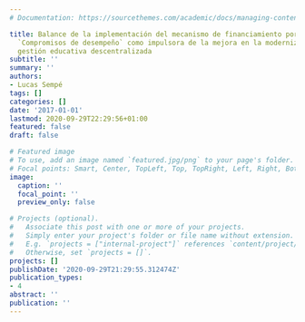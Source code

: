 ```yaml
---
# Documentation: https://sourcethemes.com/academic/docs/managing-content/

title: Balance de la implementación del mecanismo de financiamiento por desempeño
  `Compromisos de desempeño` como impulsora de la mejora en la modernización de la
  gestión educativa descentralizada
subtitle: ''
summary: ''
authors:
- Lucas Sempé
tags: []
categories: []
date: '2017-01-01'
lastmod: 2020-09-29T22:29:56+01:00
featured: false
draft: false

# Featured image
# To use, add an image named `featured.jpg/png` to your page's folder.
# Focal points: Smart, Center, TopLeft, Top, TopRight, Left, Right, BottomLeft, Bottom, BottomRight.
image:
  caption: ''
  focal_point: ''
  preview_only: false

# Projects (optional).
#   Associate this post with one or more of your projects.
#   Simply enter your project's folder or file name without extension.
#   E.g. `projects = ["internal-project"]` references `content/project/deep-learning/index.md`.
#   Otherwise, set `projects = []`.
projects: []
publishDate: '2020-09-29T21:29:55.312474Z'
publication_types:
- 4
abstract: ''
publication: ''
---
```

